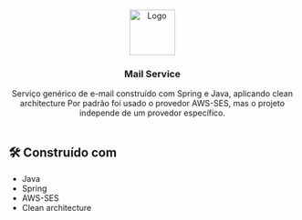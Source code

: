 <br/>
<p align="center">
  <a href="https://github.com/ Edsonalencar/Java-mail-service">
    <img src="https://i.imgur.com/4MFIdYG.png" alt="Logo" width="80" height="80">
  </a>

  <h3 align="center">Mail Service</h3>

  <p align="center">
    Serviço genérico de e-mail construído com Spring e Java, aplicando clean architecture Por padrão foi usado o provedor AWS-SES, mas o projeto independe de um provedor específico.
    <br/>
    <br/>
  </p>
</p>



## 🛠️ Construído com

- Java
- Spring
- AWS-SES
- Clean architecture
